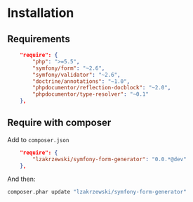 # Installation 

## Requirements
```json
    "require": {
        "php": ">=5.5",
        "symfony/form": "~2.6",
        "symfony/validator": "~2.6",
        "doctrine/annotations": "~1.0",
        "phpdocumentor/reflection-docblock": "~2.0",
        "phpdocumentor/type-resolver": "~0.1"
    },
```

## Require with composer
Add to `composer.json`
```json
    "require": {
        "lzakrzewski/symfony-form-generator": "0.0.*@dev"
    },
```

And then:
```bash
composer.phar update "lzakrzewski/symfony-form-generator"
```